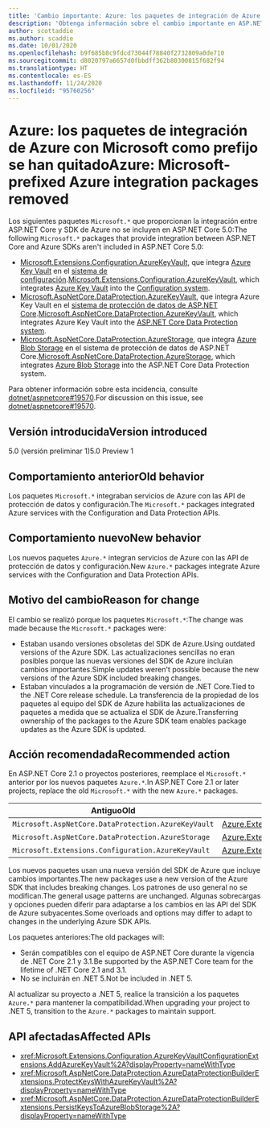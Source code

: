 ```yaml
---
title: 'Cambio importante: Azure: los paquetes de integración de Azure con Microsoft como prefijo se han quitado'
description: 'Obtenga información sobre el cambio importante en ASP.NET Core 5.0 titulado Azure: los paquetes de integración de Azure con Microsoft como prefijo se han quitado'
author: scottaddie
ms.author: scaddie
ms.date: 10/01/2020
ms.openlocfilehash: b9f685b8c9fdcd73044f78840f2732809a0de710
ms.sourcegitcommit: d8020797a6657d0fbbdff362b80300815f682f94
ms.translationtype: HT
ms.contentlocale: es-ES
ms.lasthandoff: 11/24/2020
ms.locfileid: "95760256"
---
```

# <a name="azure-microsoft-prefixed-azure-integration-packages-removed"></a><span data-ttu-id="35be0-103">Azure: los paquetes de integración de Azure con Microsoft como prefijo se han quitado</span><span class="sxs-lookup"><span data-stu-id="35be0-103">Azure: Microsoft-prefixed Azure integration packages removed</span></span>

<span data-ttu-id="35be0-104">Los siguientes paquetes `Microsoft.*` que proporcionan la integración entre ASP.NET Core y SDK de Azure no se incluyen en ASP.NET Core 5.0:</span><span class="sxs-lookup"><span data-stu-id="35be0-104">The following `Microsoft.*` packages that provide integration between ASP.NET Core and Azure SDKs aren't included in ASP.NET Core 5.0:</span></span>

* <span data-ttu-id="35be0-105">[Microsoft.Extensions.Configuration.AzureKeyVault](https://www.nuget.org/packages/Microsoft.Extensions.Configuration.AzureKeyVault/), que integra [Azure Key Vault](/azure/key-vault/) en el [sistema de configuración](/aspnet/core/fundamentals/configuration/).</span><span class="sxs-lookup"><span data-stu-id="35be0-105">[Microsoft.Extensions.Configuration.AzureKeyVault](https://www.nuget.org/packages/Microsoft.Extensions.Configuration.AzureKeyVault/), which integrates [Azure Key Vault](/azure/key-vault/) into the [Configuration system](/aspnet/core/fundamentals/configuration/).</span></span>
* <span data-ttu-id="35be0-106">[Microsoft.AspNetCore.DataProtection.AzureKeyVault](https://www.nuget.org/packages/Microsoft.AspNetCore.DataProtection.AzureKeyVault/), que integra Azure Key Vault en el [sistema de protección de datos de ASP.NET Core](/aspnet/core/security/data-protection/introduction).</span><span class="sxs-lookup"><span data-stu-id="35be0-106">[Microsoft.AspNetCore.DataProtection.AzureKeyVault](https://www.nuget.org/packages/Microsoft.AspNetCore.DataProtection.AzureKeyVault/), which integrates Azure Key Vault into the [ASP.NET Core Data Protection system](/aspnet/core/security/data-protection/introduction).</span></span>
* <span data-ttu-id="35be0-107">[Microsoft.AspNetCore.DataProtection.AzureStorage](https://www.nuget.org/packages/Microsoft.AspNetCore.DataProtection.AzureStorage/), que integra [Azure Blob Storage](/azure/storage/blobs/) en el sistema de protección de datos de ASP.NET Core.</span><span class="sxs-lookup"><span data-stu-id="35be0-107">[Microsoft.AspNetCore.DataProtection.AzureStorage](https://www.nuget.org/packages/Microsoft.AspNetCore.DataProtection.AzureStorage/), which integrates [Azure Blob Storage](/azure/storage/blobs/) into the ASP.NET Core Data Protection system.</span></span>

<span data-ttu-id="35be0-108">Para obtener información sobre esta incidencia, consulte [dotnet/aspnetcore#19570](https://github.com/dotnet/aspnetcore/issues/19570).</span><span class="sxs-lookup"><span data-stu-id="35be0-108">For discussion on this issue, see [dotnet/aspnetcore#19570](https://github.com/dotnet/aspnetcore/issues/19570).</span></span>

## <a name="version-introduced"></a><span data-ttu-id="35be0-109">Versión introducida</span><span class="sxs-lookup"><span data-stu-id="35be0-109">Version introduced</span></span>

<span data-ttu-id="35be0-110">5.0 (versión preliminar 1)</span><span class="sxs-lookup"><span data-stu-id="35be0-110">5.0 Preview 1</span></span>

## <a name="old-behavior"></a><span data-ttu-id="35be0-111">Comportamiento anterior</span><span class="sxs-lookup"><span data-stu-id="35be0-111">Old behavior</span></span>

<span data-ttu-id="35be0-112">Los paquetes `Microsoft.*` integraban servicios de Azure con las API de protección de datos y configuración.</span><span class="sxs-lookup"><span data-stu-id="35be0-112">The `Microsoft.*` packages integrated Azure services with the Configuration and Data Protection APIs.</span></span>

## <a name="new-behavior"></a><span data-ttu-id="35be0-113">Comportamiento nuevo</span><span class="sxs-lookup"><span data-stu-id="35be0-113">New behavior</span></span>

<span data-ttu-id="35be0-114">Los nuevos paquetes `Azure.*` integran servicios de Azure con las API de protección de datos y configuración.</span><span class="sxs-lookup"><span data-stu-id="35be0-114">New `Azure.*` packages integrate Azure services with the Configuration and Data Protection APIs.</span></span>

## <a name="reason-for-change"></a><span data-ttu-id="35be0-115">Motivo del cambio</span><span class="sxs-lookup"><span data-stu-id="35be0-115">Reason for change</span></span>

<span data-ttu-id="35be0-116">El cambio se realizó porque los paquetes `Microsoft.*`:</span><span class="sxs-lookup"><span data-stu-id="35be0-116">The change was made because the `Microsoft.*` packages were:</span></span>

* <span data-ttu-id="35be0-117">Estaban usando versiones obsoletas del SDK de Azure.</span><span class="sxs-lookup"><span data-stu-id="35be0-117">Using outdated versions of the Azure SDK.</span></span> <span data-ttu-id="35be0-118">Las actualizaciones sencillas no eran posibles porque las nuevas versiones del SDK de Azure incluían cambios importantes.</span><span class="sxs-lookup"><span data-stu-id="35be0-118">Simple updates weren't possible because the new versions of the Azure SDK included breaking changes.</span></span>
* <span data-ttu-id="35be0-119">Estaban vinculados a la programación de versión de .NET Core.</span><span class="sxs-lookup"><span data-stu-id="35be0-119">Tied to the .NET Core release schedule.</span></span> <span data-ttu-id="35be0-120">La transferencia de la propiedad de los paquetes al equipo del SDK de Azure habilita las actualizaciones de paquetes a medida que se actualiza el SDK de Azure.</span><span class="sxs-lookup"><span data-stu-id="35be0-120">Transferring ownership of the packages to the Azure SDK team enables package updates as the Azure SDK is updated.</span></span>

## <a name="recommended-action"></a><span data-ttu-id="35be0-121">Acción recomendada</span><span class="sxs-lookup"><span data-stu-id="35be0-121">Recommended action</span></span>

<span data-ttu-id="35be0-122">En ASP.NET Core 2.1 o proyectos posteriores, reemplace el `Microsoft.*` anterior por los nuevos paquetes `Azure.*`.</span><span class="sxs-lookup"><span data-stu-id="35be0-122">In ASP.NET Core 2.1 or later projects, replace the old `Microsoft.*` with the new `Azure.*` packages.</span></span>

| <span data-ttu-id="35be0-123">Antiguo</span><span class="sxs-lookup"><span data-stu-id="35be0-123">Old</span></span> | <span data-ttu-id="35be0-124">Nuevo</span><span class="sxs-lookup"><span data-stu-id="35be0-124">New</span></span> |
|--|--|
| `Microsoft.AspNetCore.DataProtection.AzureKeyVault` | [<span data-ttu-id="35be0-125">Azure.Extensions.AspNetCore.DataProtection.Keys</span><span class="sxs-lookup"><span data-stu-id="35be0-125">Azure.Extensions.AspNetCore.DataProtection.Keys</span></span>](https://www.nuget.org/packages/Azure.Extensions.AspNetCore.DataProtection.Keys) |
| `Microsoft.AspNetCore.DataProtection.AzureStorage` | [<span data-ttu-id="35be0-126">Azure.Extensions.AspNetCore.DataProtection.Blobs</span><span class="sxs-lookup"><span data-stu-id="35be0-126">Azure.Extensions.AspNetCore.DataProtection.Blobs</span></span>](https://www.nuget.org/packages/Azure.Extensions.AspNetCore.DataProtection.Blobs) |
| `Microsoft.Extensions.Configuration.AzureKeyVault` | [<span data-ttu-id="35be0-127">Azure.Extensions.AspNetCore.Configuration.Secrets</span><span class="sxs-lookup"><span data-stu-id="35be0-127">Azure.Extensions.AspNetCore.Configuration.Secrets</span></span>](https://www.nuget.org/packages/Azure.Extensions.AspNetCore.Configuration.Secrets) |

<span data-ttu-id="35be0-128">Los nuevos paquetes usan una nueva versión del SDK de Azure que incluye cambios importantes.</span><span class="sxs-lookup"><span data-stu-id="35be0-128">The new packages use a new version of the Azure SDK that includes breaking changes.</span></span> <span data-ttu-id="35be0-129">Los patrones de uso general no se modifican.</span><span class="sxs-lookup"><span data-stu-id="35be0-129">The general usage patterns are unchanged.</span></span> <span data-ttu-id="35be0-130">Algunas sobrecargas y opciones pueden diferir para adaptarse a los cambios en las API del SDK de Azure subyacentes.</span><span class="sxs-lookup"><span data-stu-id="35be0-130">Some overloads and options may differ to adapt to changes in the underlying Azure SDK APIs.</span></span>

<span data-ttu-id="35be0-131">Los paquetes anteriores:</span><span class="sxs-lookup"><span data-stu-id="35be0-131">The old packages will:</span></span>

* <span data-ttu-id="35be0-132">Serán compatibles con el equipo de ASP.NET Core durante la vigencia de .NET Core 2.1 y 3.1.</span><span class="sxs-lookup"><span data-stu-id="35be0-132">Be supported by the ASP.NET Core team for the lifetime of .NET Core 2.1 and 3.1.</span></span>
* <span data-ttu-id="35be0-133">No se incluirán en .NET 5.</span><span class="sxs-lookup"><span data-stu-id="35be0-133">Not be included in .NET 5.</span></span>

<span data-ttu-id="35be0-134">Al actualizar su proyecto a .NET 5, realice la transición a los paquetes `Azure.*` para mantener la compatibilidad.</span><span class="sxs-lookup"><span data-stu-id="35be0-134">When upgrading your project to .NET 5, transition to the `Azure.*` packages to maintain support.</span></span>

## <a name="affected-apis"></a><span data-ttu-id="35be0-135">API afectadas</span><span class="sxs-lookup"><span data-stu-id="35be0-135">Affected APIs</span></span>

- <xref:Microsoft.Extensions.Configuration.AzureKeyVaultConfigurationExtensions.AddAzureKeyVault%2A?displayProperty=nameWithType>
- <xref:Microsoft.AspNetCore.DataProtection.AzureDataProtectionBuilderExtensions.ProtectKeysWithAzureKeyVault%2A?displayProperty=nameWithType>
- <xref:Microsoft.AspNetCore.DataProtection.AzureDataProtectionBuilderExtensions.PersistKeysToAzureBlobStorage%2A?displayProperty=nameWithType>

<!--

### Category

ASP.NET Core

### Affected APIs

- `Overload:Microsoft.Extensions.Configuration.AzureKeyVaultConfigurationExtensions.AddAzureKeyVault`
- `Overload:Microsoft.AspNetCore.DataProtection.AzureDataProtectionBuilderExtensions.ProtectKeysWithAzureKeyVault`
- `Overload:Microsoft.AspNetCore.DataProtection.AzureDataProtectionBuilderExtensions.PersistKeysToAzureBlobStorage`

-->
